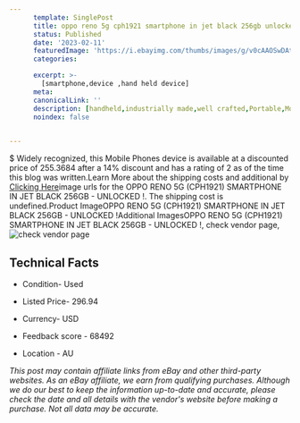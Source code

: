 ```yaml
---
      template: SinglePost
      title: oppo reno 5g cph1921 smartphone in jet black 256gb unlocked 
      status: Published
      date: '2023-02-11'
      featuredImage: 'https://i.ebayimg.com/thumbs/images/g/v0cAAOSwDAtjrLs1/s-l225.jpg'
      categories: 

      excerpt: >-
        [smartphone,device ,hand held device]
      meta:
      canonicalLink: ''
      description: [handheld,industrially made,well crafted,Portable,Mobile,Compact,Convenient,Lightweight,Maneuverable,Man-portable,Miniature,Carriable,Hand-held,Light,Holdable,Transportable,Mobile device,Pocket-sized,On-the-go,Wireless,Cordless,Compact size,Convenient size, smartphone,device ,hand held device]
      noindex: false

        
---
```

$
    Widely recognized, this Mobile Phones device is available at a discounted price of 255.3684 after a 14% discount and has a rating of 2 as of the time this blog was written.Learn More about the shipping costs and additional by [Clicking Here](https://www.ebay.com/itm/125686411749?hash=item1d437e71e5%3Ag%3Av0cAAOSwDAtjrLs1&mkevt=1&mkcid=1&mkrid=711-53200-19255-0&campid=%253CePNCampaignId%253E&customid=%253CreferenceId%253E&toolid=10049)image urls for the OPPO RENO 5G (CPH1921) SMARTPHONE IN JET BLACK 256GB - UNLOCKED !. The shipping cost is undefined.Product ImageOPPO RENO 5G (CPH1921) SMARTPHONE IN JET BLACK 256GB - UNLOCKED !Additional ImagesOPPO RENO 5G (CPH1921) SMARTPHONE IN JET BLACK 256GB - UNLOCKED !, check vendor page, ![check vendor page](https://origin-galleryplus.ebayimg.com/ws/web/125686411749_2_0_1/225x225.jpg,https://origin-galleryplus.ebayimg.com/ws/web/125686411749_3_0_1/225x225.jpg,https://origin-galleryplus.ebayimg.com/ws/web/125686411749_4_0_1/225x225.jpg,https://origin-galleryplus.ebayimg.com/ws/web/125686411749_5_0_1/225x225.jpg,https://origin-galleryplus.ebayimg.com/ws/web/125686411749_6_0_1/225x225.jpg,https://origin-galleryplus.ebayimg.com/ws/web/125686411749_7_0_1/225x225.jpg,https://origin-galleryplus.ebayimg.com/ws/web/125686411749_8_0_1/225x225.jpg,https://origin-galleryplus.ebayimg.com/ws/web/125686411749_9_0_1/225x225.jpg)
    
    

 ## Technical Facts 



     
      

 - Condition- Used 


      

 - Listed Price- 296.94 


      

 - Currency- USD 


      

 - Feedback score - 68492 


      

 - Location - AU 


      
      

 *_This post may contain affiliate links from eBay and other third-party websites. As an eBay affiliate, we earn from qualifying purchases. Although we do our best to keep the information up-to-date and accurate, please check the date and all details with the vendor's website before making a purchase. Not all data may be accurate._*



    
    
    
    
    